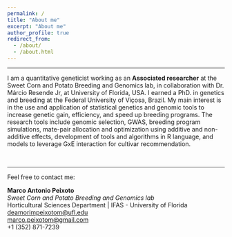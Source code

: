 ```yaml
---
permalink: /
title: "About me"
excerpt: "About me"
author_profile: true
redirect_from: 
  - /about/
  - /about.html
---
```



***

I am a quantitative geneticist working as an **Associated researcher** at the Sweet Corn and Potato Breeding and Genomics lab, in collaboration with Dr. Márcio Resende Jr, at University of Florida, USA. I earned a PhD. in genetics and breeding at the Federal University of Viçosa, Brazil. My main interest is in the use and application of statistical genetics and genomic tools to increase genetic gain, efficiency, and speed up breeding programs. The research tools include genomic selection, GWAS, breeding program simulations, mate-pair allocation and optimization using additive and non-additive effects, development of tools and algorithms in R language, and models to leverage GxE interaction for cultivar recommendation.


<br>


*** 

Feel free to contact me:  

**Marco Antonio Peixoto**  
*Sweet Corn and Potato Breeding and Genomics lab*  
Horticultural Sciences Department | IFAS - University of Florida  
deamorimpeixotom@ufl.edu  
marco.peixotom@gmail.com  
+1 (352) 871-7239  


<br>

